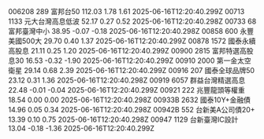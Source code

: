006208	289	富邦台50	112.03	1.78	1.61	2025-06-16T12:20:40.299Z
00713	1133	元大台灣高息低波	52.17	0.27	0.52	2025-06-16T12:20:40.298Z
00733	68	富邦臺灣中小	38.95	-0.07	-0.18	2025-06-16T12:20:40.298Z
00858	600	永豐美國500大	29.70	0.40	1.37	2025-06-16T12:20:40.299Z
00878	1572	國泰永續高股息	21.11	0.25	1.20	2025-06-16T12:20:40.299Z
00900	2815	富邦特選高股息30	16.53	-0.32	-1.90	2025-06-16T12:20:40.299Z
00910	2000	第一金太空衛星	29.14	0.68	2.39	2025-06-16T12:20:40.299Z
00916	207	國泰全球品牌50	23.12	0.31	1.36	2025-06-16T12:20:40.298Z
00919	6057	群益台灣精選高息	22.48	-0.01	-0.04	2025-06-16T12:20:40.299Z
00921	222	兆豐龍頭等權重	18.54	0.00	0.00	2025-06-16T12:20:40.298Z
00933B	2632	國泰10Y+金融債	14.96	0.05	0.34	2025-06-16T12:20:40.298Z
00942B	552	台新美A公司債20+	13.39	0.10	0.75	2025-06-16T12:20:40.298Z
00947	1129	台新臺灣IC設計	13.04	-0.18	-1.36	2025-06-16T12:20:40.299Z